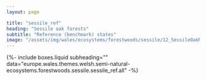 ```yaml
---
layout: page

title: "sessile_ref"
heading: "Sessile oak forests"
subtitle: "Reference (benchmark) states"
image: "/assets/img/wales/ecosystems/forestwoods/sessile/12_SessileOakMatureAtlantic.jpg"
---
```


{%-
include boxes.liquid
subheading=""
data="europe.wales.themes.welsh.semi-natural-ecosystems.forestwoods.sessile.sessile_ref.all"
-%}
